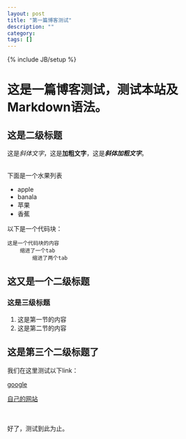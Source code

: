 ```yaml
---
layout: post
title: "第一篇博客测试"
description: ""
category: 
tags: []
---
```

{% include JB/setup %}

# 这是一篇博客测试，测试本站及Markdown语法。

## 这是二级标题

这是*斜体文字*，这是**加粗文字**，这是***斜体加粗文字***。

<br>
下面是一个水果列表

*  apple
*  banala
*  苹果
*  香蕉

以下是一个代码块：

	这是一个代码块的内容
		缩进了一个tab
			缩进了两个tab

## 这又是一个二级标题
### 这是三级标题

1. 这是第一节的内容
2. 这是第二节的内容


## 这是第三个二级标题了

我们在这里测试以下link：

[google](http://www.google.com)

[自己的网站](http://galali.tk)

<br>
<br>
好了，测试到此为止。



